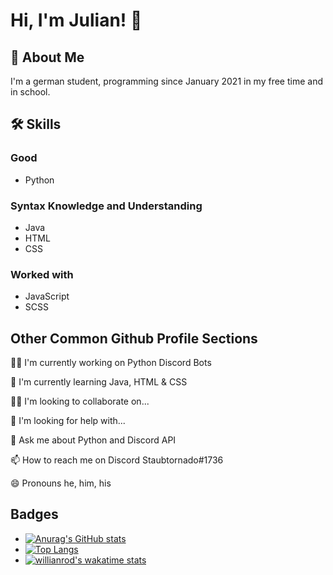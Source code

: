 
# Hi, I'm Julian! 👋


## 🚀 About Me
I'm a german student, programming since January 2021 in my free time and in school.


## 🛠 Skills
### Good
- Python
### Syntax Knowledge and Understanding
- Java
- HTML
- CSS
### Worked with
- JavaScript
- SCSS


## Other Common Github Profile Sections
👩‍💻 I'm currently working on Python Discord Bots

🧠 I'm currently learning Java, HTML & CSS

👯‍♀️ I'm looking to collaborate on...

🤔 I'm looking for help with...

💬 Ask me about Python and Discord API 

📫 How to reach me on Discord Staubtornado#1736

😄 Pronouns he, him, his


## Badges
- [![Anurag's GitHub stats](https://github-readme-stats.vercel.app/api?username=Staubtornado&count_private=true&show_icons=true)](https://github.com/anuraghazra/github-readme-stats)
- [![Top Langs](https://github-readme-stats.vercel.app/api/top-langs/?username=Staubtornado)](https://github.com/anuraghazra/github-readme-stats)
- [![willianrod's wakatime stats](https://github-readme-stats.vercel.app/api/wakatime?username=Staubtornado)](https://github.com/anuraghazra/github-readme-stats)

